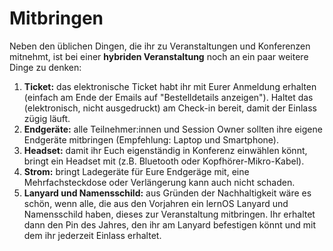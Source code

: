 # Mitbringen

Neben den üblichen Dingen, die ihr zu Veranstaltungen und Konferenzen mitnehmt, ist bei einer **hybriden Veranstaltung** noch an ein paar weitere Dinge zu denken:

1. **Ticket:** das elektronische Ticket habt ihr mit Eurer Anmeldung erhalten (einfach am Ende der Emails auf "Bestelldetails anzeigen"). Haltet das (elektronisch, nicht ausgedruckt) am Check-in bereit, damit der Einlass zügig läuft.
1. **Endgeräte:** alle Teilnehmer:innen und Session Owner sollten ihre eigene Endgeräte mitbringen (Empfehlung: Laptop und Smartphone).
1. **Headset:** damit ihr Euch eigenständig in Konferenz einwählen könnt, bringt ein Headset mit (z.B. Bluetooth oder Kopfhörer-Mikro-Kabel).
1. **Strom:** bringt Ladegeräte für Eure Endgeräge mit, eine Mehrfachsteckdose oder Verlängerung kann auch nicht schaden.
1. **Lanyard und Namensschild:** aus Gründen der Nachhaltigkeit wäre es schön, wenn alle, die aus den Vorjahren ein lernOS Lanyard und Namensschild haben, dieses zur Veranstaltung mitbringen. Ihr erhaltet dann den Pin des Jahres, den ihr am Lanyard befestigen könnt und mit dem ihr jederzeit Einlass erhaltet.
